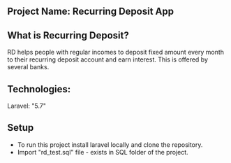 ## Project Name: Recurring Deposit App

## What is Recurring Deposit?
RD helps people with regular incomes to deposit fixed amount every month to their recurring deposit account and earn interest. This is offered by several banks.

## Technologies:
Laravel: "5.7"

## Setup
* To run this project install laravel locally and clone the repository.
* Import "rd_test.sql" file - exists in SQL folder of the project. 
